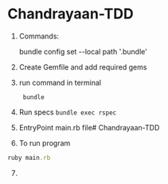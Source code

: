 # Chandrayaan-TDD

1. Commands:
      
      bundle config set --local path '.bundle'

2. Create Gemfile and add required gems
3. run command in terminal
        
        bundle
4. Run specs `bundle exec rspec`

5. EntryPoint main.rb file# Chandrayaan-TDD
6. To run program 

```ruby
ruby main.rb
```
7. 
